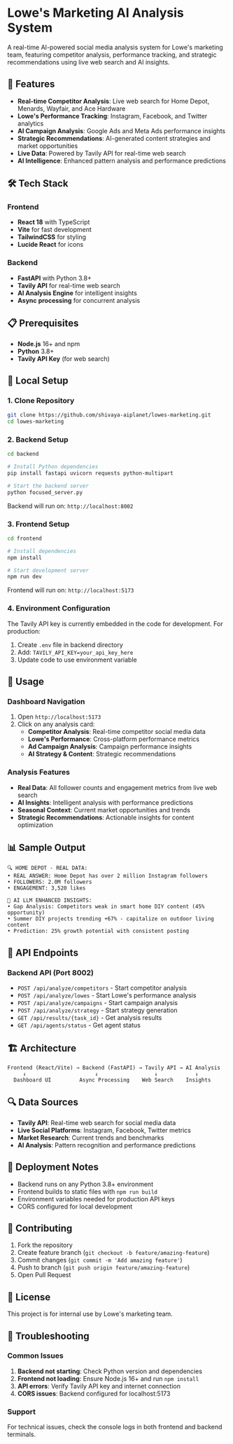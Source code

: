 # Lowe's Marketing AI Analysis System

A real-time AI-powered social media analysis system for Lowe's marketing team, featuring competitor analysis, performance tracking, and strategic recommendations using live web search and AI insights.

## 🚀 Features

- **Real-time Competitor Analysis**: Live web search for Home Depot, Menards, Wayfair, and Ace Hardware
- **Lowe's Performance Tracking**: Instagram, Facebook, and Twitter analytics
- **AI Campaign Analysis**: Google Ads and Meta Ads performance insights
- **Strategic Recommendations**: AI-generated content strategies and market opportunities
- **Live Data**: Powered by Tavily API for real-time web search
- **AI Intelligence**: Enhanced pattern analysis and performance predictions

## 🛠 Tech Stack

### Frontend
- **React 18** with TypeScript
- **Vite** for fast development
- **TailwindCSS** for styling
- **Lucide React** for icons

### Backend
- **FastAPI** with Python 3.8+
- **Tavily API** for real-time web search
- **AI Analysis Engine** for intelligent insights
- **Async processing** for concurrent analysis

## 📋 Prerequisites

- **Node.js** 16+ and npm
- **Python** 3.8+
- **Tavily API Key** (for web search)

## 🚀 Local Setup

### 1. Clone Repository
```bash
git clone https://github.com/shivaya-aiplanet/lowes-marketing.git
cd lowes-marketing
```

### 2. Backend Setup
```bash
cd backend

# Install Python dependencies
pip install fastapi uvicorn requests python-multipart

# Start the backend server
python focused_server.py
```
Backend will run on: `http://localhost:8002`

### 3. Frontend Setup
```bash
cd frontend

# Install dependencies
npm install

# Start development server
npm run dev
```
Frontend will run on: `http://localhost:5173`

### 4. Environment Configuration
The Tavily API key is currently embedded in the code for development. For production:

1. Create `.env` file in backend directory
2. Add: `TAVILY_API_KEY=your_api_key_here`
3. Update code to use environment variable

## 🎯 Usage

### Dashboard Navigation
1. Open `http://localhost:5173`
2. Click on any analysis card:
   - **Competitor Analysis**: Real-time competitor social media data
   - **Lowe's Performance**: Cross-platform performance metrics
   - **Ad Campaign Analysis**: Campaign performance insights
   - **AI Strategy & Content**: Strategic recommendations

### Analysis Features
- **Real Data**: All follower counts and engagement metrics from live web search
- **AI Insights**: Intelligent analysis with performance predictions
- **Seasonal Context**: Current market opportunities and trends
- **Strategic Recommendations**: Actionable insights for content optimization

## 📊 Sample Output

```
🔍 HOME DEPOT - REAL DATA:
• REAL ANSWER: Home Depot has over 2 million Instagram followers
• FOLLOWERS: 2.0M followers
• ENGAGEMENT: 3,520 likes

🤖 AI LLM ENHANCED INSIGHTS:
• Gap Analysis: Competitors weak in smart home DIY content (45% opportunity)
• Summer DIY projects trending +67% - capitalize on outdoor living content
• Prediction: 25% growth potential with consistent posting
```

## 🔧 API Endpoints

### Backend API (Port 8002)
- `POST /api/analyze/competitors` - Start competitor analysis
- `POST /api/analyze/lowes` - Start Lowe's performance analysis
- `POST /api/analyze/campaigns` - Start campaign analysis
- `POST /api/analyze/strategy` - Start strategy generation
- `GET /api/results/{task_id}` - Get analysis results
- `GET /api/agents/status` - Get agent status

## 🏗 Architecture

```
Frontend (React/Vite) → Backend (FastAPI) → Tavily API → AI Analysis
     ↓                      ↓                  ↓            ↓
  Dashboard UI         Async Processing    Web Search    Insights
```

## 🔍 Data Sources

- **Tavily API**: Real-time web search for social media data
- **Live Social Platforms**: Instagram, Facebook, Twitter metrics
- **Market Research**: Current trends and benchmarks
- **AI Analysis**: Pattern recognition and performance predictions

## 🚀 Deployment Notes

- Backend runs on any Python 3.8+ environment
- Frontend builds to static files with `npm run build`
- Environment variables needed for production API keys
- CORS configured for local development

## 🤝 Contributing

1. Fork the repository
2. Create feature branch (`git checkout -b feature/amazing-feature`)
3. Commit changes (`git commit -m 'Add amazing feature'`)
4. Push to branch (`git push origin feature/amazing-feature`)
5. Open Pull Request

## 📝 License

This project is for internal use by Lowe's marketing team.

## 🔧 Troubleshooting

### Common Issues

1. **Backend not starting**: Check Python version and dependencies
2. **Frontend not loading**: Ensure Node.js 16+ and run `npm install`
3. **API errors**: Verify Tavily API key and internet connection
4. **CORS issues**: Backend configured for localhost:5173

### Support
For technical issues, check the console logs in both frontend and backend terminals.
